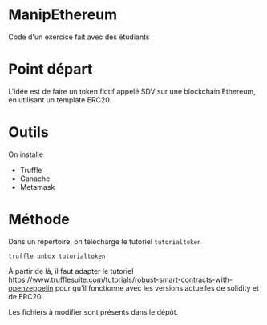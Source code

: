# ManipEthereum
Code d'un exercice fait avec des étudiants

# Point départ

L'idée est de faire un token fictif appelé SDV sur une blockchain Ethereum, en utilisant un template ERC20.

# Outils

On installe 
* Truffle
* Ganache
* Metamask

# Méthode

Dans un répertoire, on télécharge le tutoriel `tutorialtoken` 
````
truffle unbox tutorialtoken
````

À partir de là, il faut adapter le tutoriel https://www.trufflesuite.com/tutorials/robust-smart-contracts-with-openzeppelin pour qu'il fonctionne avec les versions actuelles de solidity et de ERC20

Les fichiers à modifier sont présents dans le dépôt.

